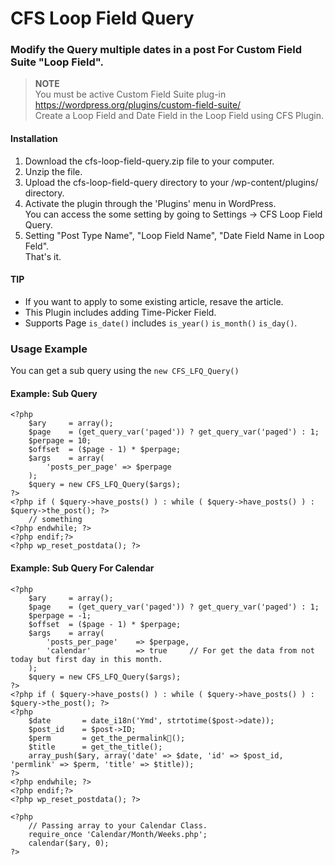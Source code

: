 # CFS Loop Field Query
### Modify the Query multiple dates in a post For Custom Field Suite "Loop Field".  

> **NOTE**  
You must be active Custom Field Suite plug-in <https://wordpress.org/plugins/custom-field-suite/>  
Create a Loop Field and Date Field in the Loop Field using CFS Plugin.

#### Installation
 1. Download the cfs-loop-field-query.zip file to your computer.  
 2. Unzip the file.  
 3. Upload the cfs-loop-field-query directory to your /wp-content/plugins/ directory.  
 4. Activate the plugin through the 'Plugins' menu in WordPress.  
 You can access the some setting by going to Settings -> CFS Loop Field Query.
 5. Setting "Post Type Name", "Loop Field Name", "Date Field Name in Loop Feld".  
 That's it.

#### TIP
* If you want to apply to some existing article, resave the article.  
* This Plugin includes adding Time-Picker Field.
* Supports Page `is_date()` includes `is_year()` `is_month()` `is_day()`.

### Usage Example
You can get a sub query using the `new CFS_LFQ_Query()`

#### Example: Sub Query
    <?php
        $ary	 = array();
        $page    = (get_query_var('paged')) ? get_query_var('paged') : 1;
        $perpage = 10;
        $offset  = ($page - 1) * $perpage;
        $args    = array(
            'posts_per_page' => $perpage
        );
        $query = new CFS_LFQ_Query($args);
    ?>
    <?php if ( $query->have_posts() ) : while ( $query->have_posts() ) : $query->the_post(); ?>
        // something
    <?php endwhile; ?>
    <?php endif;?>
    <?php wp_reset_postdata(); ?>

#### Example: Sub Query For Calendar
    <?php
        $ary	 = array();
        $page    = (get_query_var('paged')) ? get_query_var('paged') : 1;
        $perpage = -1;
    	$offset  = ($page - 1) * $perpage;
        $args    = array(
            'posts_per_page'    => $perpage,
            'calendar'          => true		// For get the data from not today but first day in this month.
        );
        $query = new CFS_LFQ_Query($args);
    ?>
    <?php if ( $query->have_posts() ) : while ( $query->have_posts() ) : $query->the_post(); ?>
    <?php
        $date       = date_i18n('Ymd', strtotime($post->date));
        $post_id    = $post->ID;
        $perm       = get_the_permalink();
        $title      = get_the_title();
        array_push($ary, array('date' => $date, 'id' => $post_id, 'permlink' => $perm, 'title' => $title));
    ?>
    <?php endwhile; ?>
    <?php endif;?>
    <?php wp_reset_postdata(); ?>

    <?php
        // Passing array to your Calendar Class.
        require_once 'Calendar/Month/Weeks.php';
        calendar($ary, 0);
    ?>
